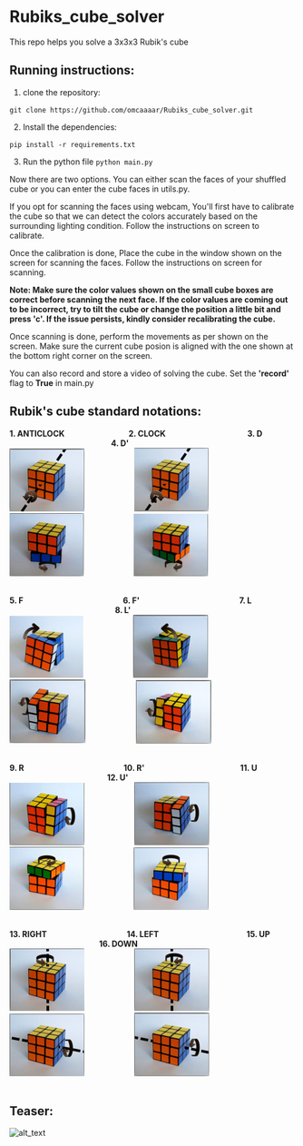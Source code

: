 # Rubiks_cube_solver
This repo helps you solve a 3x3x3 Rubik's cube

## Running instructions:

1. clone the repository: 
```
git clone https://github.com/omcaaaar/Rubiks_cube_solver.git
```

2. Install the dependencies:

```
pip install -r requirements.txt
```

3. Run the python file ```python main.py```

Now there are two options. You can either scan the faces of your shuffled cube or you can enter the cube faces in utils.py.

If you opt for scanning the faces using webcam, You'll first have to calibrate the cube so that we can detect the colors accurately based on the surrounding lighting condition.
Follow the instructions on screen to calibrate.

Once the calibration is done, Place the cube in the window shown on the screen for scanning the faces. Follow the instructions on screen for scanning.

**Note: Make sure the color values shown on the small cube boxes are correct before scanning the next face. If the color values are coming out to be incorrect, try to tilt the cube or change the position a little bit and press 'c'. If the issue persists, kindly consider recalibrating the cube.**

Once scanning is done, perform the movements as per shown on the screen. Make sure the current cube posion is aligned with the one shown at the bottom right corner on the screen.

You can also record and store a video of solving the cube. Set the **'record'** flag to **True** in main.py

## Rubik's cube standard notations:

**1. ANTICLOCK** &emsp;&emsp;&emsp;&emsp;&emsp;&emsp;&emsp;&ensp;
**2. CLOCK**&emsp;&emsp;&emsp;&emsp;&emsp;&emsp;&emsp;&emsp;&emsp;&emsp;
**3. D** &emsp;&emsp;&emsp;&emsp;&emsp;&emsp;&emsp;&emsp;&emsp;&emsp;&emsp;&emsp;&ensp;
**4. D'** &emsp;&emsp;<br>
![alt_text](https://github.com/omcaaaar/Rubiks_cube_solver/blob/main/assets/ANTICLOCK.png)&emsp;&emsp;&emsp;&emsp;&emsp;&emsp;
![alt_text](https://github.com/omcaaaar/Rubiks_cube_solver/blob/main/assets/CLOCK.png)&emsp;&emsp;&emsp;&emsp;&emsp;&emsp;
![alt_text](https://github.com/omcaaaar/Rubiks_cube_solver/blob/main/assets/D.png)&emsp;&emsp;&emsp;&emsp;&emsp;&emsp;
![alt_text](https://github.com/omcaaaar/Rubiks_cube_solver/blob/main/assets/D'.png)&emsp;&emsp;&emsp;&emsp;&emsp;&emsp;<br><br>

**5. F** &emsp;&emsp;&emsp;&emsp;&emsp;&emsp;&emsp;&emsp;&emsp;&emsp;&emsp;&emsp;
**6. F'** &emsp;&emsp;&emsp;&emsp;&emsp;&emsp;&emsp;&emsp;&emsp;&emsp;&emsp;&emsp;
**7. L** &emsp;&emsp;&emsp;&emsp;&emsp;&emsp;&emsp;&emsp;&emsp;&emsp;&emsp;&emsp;&emsp;
**8. L'** <br>
![alt_text](https://github.com/omcaaaar/Rubiks_cube_solver/blob/main/assets/F.png)&emsp;&emsp;&emsp;&emsp;&emsp;&emsp;
![alt_text](https://github.com/omcaaaar/Rubiks_cube_solver/blob/main/assets/F'.png)&emsp;&emsp;&emsp;&emsp;&emsp;&emsp;
![alt_text](https://github.com/omcaaaar/Rubiks_cube_solver/blob/main/assets/L.png)&emsp;&emsp;&emsp;&emsp;&emsp;&emsp;
![alt_text](https://github.com/omcaaaar/Rubiks_cube_solver/blob/main/assets/L'.png)&emsp;&emsp;&emsp;&emsp;&emsp;&emsp;<br><br>

**9. R** &emsp;&emsp;&emsp;&emsp;&emsp;&emsp;&emsp;&emsp;&emsp;&emsp;&emsp;&emsp;
**10. R'** &emsp;&emsp;&emsp;&emsp;&emsp;&emsp;&emsp;&emsp;&emsp;&emsp;&emsp;&ensp;
**11. U** &emsp;&emsp;&emsp;&emsp;&emsp;&emsp;&emsp;&emsp;&emsp;&emsp;&emsp;&emsp;
**12. U'** <br>
![alt_text](https://github.com/omcaaaar/Rubiks_cube_solver/blob/main/assets/R.png)&emsp;&emsp;&emsp;&emsp;&emsp;&emsp;
![alt_text](https://github.com/omcaaaar/Rubiks_cube_solver/blob/main/assets/R'.png)&emsp;&emsp;&emsp;&emsp;&emsp;&emsp;
![alt_text](https://github.com/omcaaaar/Rubiks_cube_solver/blob/main/assets/U.png)&emsp;&emsp;&emsp;&emsp;&emsp;&emsp;
![alt_text](https://github.com/omcaaaar/Rubiks_cube_solver/blob/main/assets/U'.png)&emsp;&emsp;&emsp;&emsp;&emsp;&emsp;<br><br>

**13. RIGHT** &emsp;&emsp;&emsp;&emsp;&emsp;&emsp;&emsp;&emsp;&emsp;&ensp;
**14. LEFT** &emsp;&emsp;&emsp;&emsp;&emsp;&emsp;&emsp;&emsp;&emsp;&emsp;&ensp;
**15. UP** &emsp;&emsp;&emsp;&emsp;&emsp;&emsp;&emsp;&emsp;&emsp;&emsp;&emsp;
**16. DOWN** <br>
![alt_text](https://github.com/omcaaaar/Rubiks_cube_solver/blob/main/assets/RIGHT.png)&emsp;&emsp;&emsp;&emsp;&emsp;&emsp;
![alt_text](https://github.com/omcaaaar/Rubiks_cube_solver/blob/main/assets/LEFT.png)&emsp;&emsp;&emsp;&emsp;&emsp;&emsp;
![alt_text](https://github.com/omcaaaar/Rubiks_cube_solver/blob/main/assets/UP.png)&emsp;&emsp;&emsp;&emsp;&emsp;&emsp;
![alt_text](https://github.com/omcaaaar/Rubiks_cube_solver/blob/main/assets/DOWN.png)&emsp;&emsp;&emsp;&emsp;&emsp;&emsp;<br><br>

## Teaser:

![alt_text](https://github.com/omcaaaar/Rubiks_cube_solver/blob/main/assets/cube.gif)&emsp;&emsp;&emsp;&emsp;&emsp;&emsp;<br><br>
